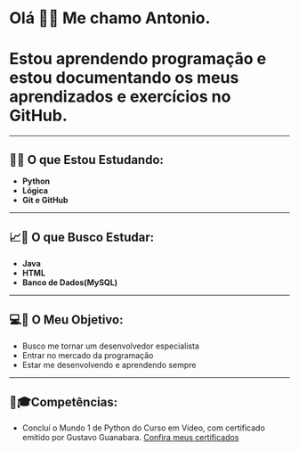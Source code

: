 # Olá 🤗😁 Me chamo Antonio.
# Estou aprendendo programação e estou documentando os meus aprendizados e exercícios no GitHub.
---
## 📏📐 O que Estou Estudando:
- **Python**
- **Lógica**
- **Git e GitHub**
---
## 📈📖 O que Busco Estudar:
- **Java**
- **HTML**
- **Banco de Dados(MySQL)**
---
## 💻📌 O Meu Objetivo:
- Busco me tornar um desenvolvedor especialista
- Entrar no mercado da programação
- Estar me desenvolvendo e aprendendo sempre
---
## 📃🎓Competências:
- Concluí o Mundo 1 de Python do Curso em Vídeo, com certificado emitido por Gustavo Guanabara.
[Confira meus certificados](https://github.com/AntonioCPL/Exercicios_Python-Curso-em-Video/raw/main/Certificados/Certificado_Python3_Mundo1.pdf
)
